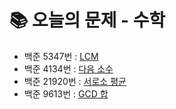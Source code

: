 # 📚 오늘의 문제 - 수학
- 백준 5347번 : [LCM](https://www.acmicpc.net/problem/5347)
- 백준 4134번 : [다음 소수](https://www.acmicpc.net/problem/4134)
- 백준 21920번 : [서로소 평균](https://www.acmicpc.net/problem/21920)
- 백준 9613번 : [GCD 합](https://www.acmicpc.net/problem/9613)
